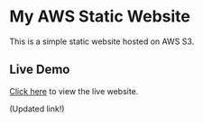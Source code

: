 # My AWS Static Website

This is a simple static website hosted on AWS S3.

## Live Demo
[Click here](http://jlnguy3n-static-site.s3-website.us-east-2.amazonaws.com) to view the live website.

(Updated link!)
